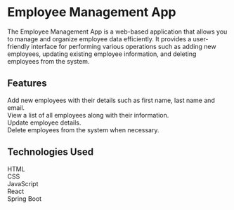 # Employee Management App

The Employee Management App is a web-based application that allows you to manage and organize employee data efficiently. It provides a user-friendly interface for performing various operations such as adding new employees, updating existing employee information, and deleting employees from the system.

## Features
Add new employees with their details such as first name, last name and email. \
View a list of all employees along with their information. \
Update employee details. \
Delete employees from the system when necessary. 


## Technologies Used
HTML \
CSS \
JavaScript \
React \
Spring Boot 
